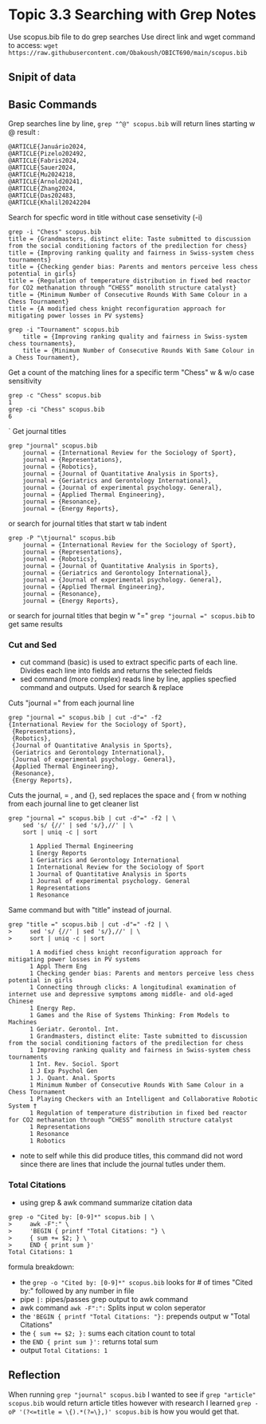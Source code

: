 # Topic 3.3 Searching with Grep Notes 
Use scopus.bib file to do grep searches
Use direct link and wget command to access: `wget https://raw.githubusercontent.com/Obakoush/OBICT690/main/scopus.bib`

## Snipit of data 

## Basic Commands
Grep searches line by line, `grep "^@" scopus.bib` will return lines starting w @
result :
```
@ARTICLE{Januário2024,
@ARTICLE{Pizelo202492,
@ARTICLE{Fabris2024,
@ARTICLE{Sauer2024,
@ARTICLE{Mu2024218,
@ARTICLE{Arnold20241,
@ARTICLE{Zhang2024,
@ARTICLE{Das202483,
@ARTICLE{Khalil20242204
```


Search for specfic word in title without case sensetivity (-i)

```
grep -i "Chess" scopus.bib
title = {Grandmasters, distinct elite: Taste submitted to discussion from the social conditioning factors of the predilection for chess}
title = {Improving ranking quality and fairness in Swiss-system chess tournaments}
title = {Checking gender bias: Parents and mentors perceive less chess potential in girls}
title = {Regulation of temperature distribution in fixed bed reactor for CO2 methanation through “CHESS” monolith structure catalyst}
title = {Minimum Number of Consecutive Rounds With Same Colour in a Chess Tournament}
title = {A modified chess knight reconfiguration approach for mitigating power losses in PV systems}
```
```
grep -i "Tournament" scopus.bib
	title = {Improving ranking quality and fairness in Swiss-system chess tournaments},
	title = {Minimum Number of Consecutive Rounds With Same Colour in a Chess Tournament},
```
Get a count of the matching lines for a specific term "Chess" w & w/o case sensitivity 
```
grep -c "Chess" scopus.bib
1
grep -ci "Chess" scopus.bib
6
```
`
Get journal titles 
```
grep "journal" scopus.bib
	journal = {International Review for the Sociology of Sport},
	journal = {Representations},
	journal = {Robotics},
	journal = {Journal of Quantitative Analysis in Sports},
	journal = {Geriatrics and Gerontology International},
	journal = {Journal of experimental psychology. General},
	journal = {Applied Thermal Engineering},
	journal = {Resonance},
	journal = {Energy Reports},
```
or search for journal titles that start w tab indent 
```
grep -P "\tjournal" scopus.bib
	journal = {International Review for the Sociology of Sport},
	journal = {Representations},
	journal = {Robotics},
	journal = {Journal of Quantitative Analysis in Sports},
	journal = {Geriatrics and Gerontology International},
	journal = {Journal of experimental psychology. General},
	journal = {Applied Thermal Engineering},
	journal = {Resonance},
	journal = {Energy Reports},
```
or search for journal titles that begin w "=" `grep "journal =" scopus.bib` to get same results

### Cut and Sed
- cut command (basic) is used to extract specific parts of each line. Divides each line into fields and returns the selected fields
- sed command (more complex) reads line by line, applies specfied command and outputs. Used for search & replace

Cuts "journal =" from each journal line 
```
grep "journal =" scopus.bib | cut -d"=" -f2
{International Review for the Sociology of Sport},
 {Representations},
 {Robotics},
 {Journal of Quantitative Analysis in Sports},
 {Geriatrics and Gerontology International},
 {Journal of experimental psychology. General},
 {Applied Thermal Engineering},
 {Resonance},
 {Energy Reports},
```
Cuts the journal, = , and {}, sed replaces the space and { from w nothing from each journal line to get cleaner list
```
grep "journal =" scopus.bib | cut -d"=" -f2 | \
    sed 's/ {//' | sed 's/},//' | \
    sort | uniq -c | sort

      1 Applied Thermal Engineering
      1 Energy Reports
      1 Geriatrics and Gerontology International
      1 International Review for the Sociology of Sport
      1 Journal of Quantitative Analysis in Sports
      1 Journal of experimental psychology. General
      1 Representations
      1 Resonance
```
Same command but with "title" instead of journal.
```
grep "title =" scopus.bib | cut -d"=" -f2 | \
>     sed 's/ {//' | sed 's/},//' | \
>     sort | uniq -c | sort

      1 A modified chess knight reconfiguration approach for mitigating power losses in PV systems
      1 Appl Therm Eng
      1 Checking gender bias: Parents and mentors perceive less chess potential in girls
      1 Connecting through clicks: A longitudinal examination of internet use and depressive symptoms among middle- and old-aged Chinese
      1 Energy Rep.
      1 Games and the Rise of Systems Thinking: From Models to Machines
      1 Geriatr. Gerontol. Int.
      1 Grandmasters, distinct elite: Taste submitted to discussion from the social conditioning factors of the predilection for chess
      1 Improving ranking quality and fairness in Swiss-system chess tournaments
      1 Int. Rev. Sociol. Sport
      1 J Exp Psychol Gen
      1 J. Quant. Anal. Sports
      1 Minimum Number of Consecutive Rounds With Same Colour in a Chess Tournament
      1 Playing Checkers with an Intelligent and Collaborative Robotic System †
      1 Regulation of temperature distribution in fixed bed reactor for CO2 methanation through “CHESS” monolith structure catalyst
      1 Representations
      1 Resonance
      1 Robotics
```
* note to self while this did produce titles, this command did not word since there are lines that include the journal tutles under them.

### Total Citations
- using grep & awk command summarize citation data
```
grep -o "Cited by: [0-9]*" scopus.bib | \
>     awk -F":" \
>     'BEGIN { printf "Total Citations: "} \
>     { sum += $2; } \
>     END { print sum }'
Total Citations: 1

```
formula breakdown:
- the `grep -o "Cited by: [0-9]*" scopus.bib` looks for # of times "Cited by:" followed by any number in file
- pipe `|:` pipes/passes grep output to awk command
- awk command `awk -F":":` Splits input w colon seperator
- the `'BEGIN { printf "Total Citations: "}:` prepends output w "Total Citations"
- the `{ sum += $2; }:` sums each citation count to total
- the `END { print sum }':` returns total sum
- output `Total Citations: 1`

## Reflection
When running `grep "journal" scopus.bib` I wanted to see if `grep "article" scopus.bib` would return article titles however with research I learned `grep -oP '(?<=title = \{).*(?=\},)' scopus.bib` is how you would get that. 



  
